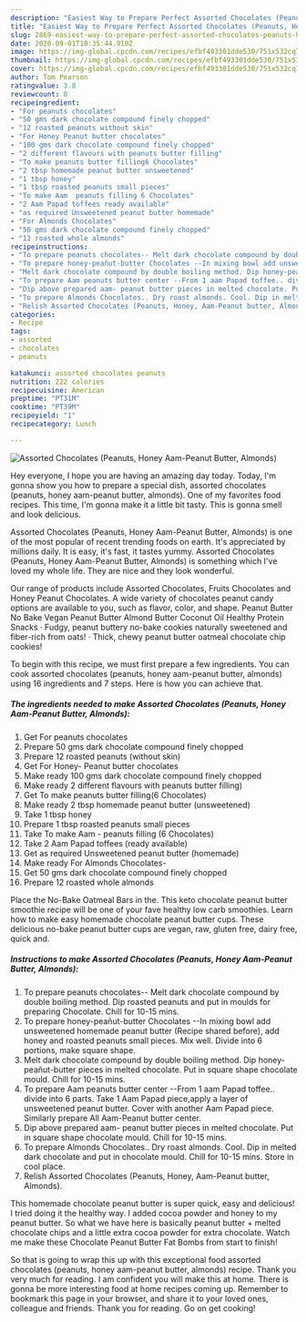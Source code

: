 ```yaml
---
description: "Easiest Way to Prepare Perfect Assorted Chocolates (Peanuts, Honey Aam-Peanut Butter, Almonds)"
title: "Easiest Way to Prepare Perfect Assorted Chocolates (Peanuts, Honey Aam-Peanut Butter, Almonds)"
slug: 2869-easiest-way-to-prepare-perfect-assorted-chocolates-peanuts-honey-aam-peanut-butter-almonds
date: 2020-09-01T10:35:44.910Z
image: https://img-global.cpcdn.com/recipes/efbf493301dde530/751x532cq70/assorted-chocolates-peanuts-honey-aam-peanut-butter-almonds-recipe-main-photo.jpg
thumbnail: https://img-global.cpcdn.com/recipes/efbf493301dde530/751x532cq70/assorted-chocolates-peanuts-honey-aam-peanut-butter-almonds-recipe-main-photo.jpg
cover: https://img-global.cpcdn.com/recipes/efbf493301dde530/751x532cq70/assorted-chocolates-peanuts-honey-aam-peanut-butter-almonds-recipe-main-photo.jpg
author: Tom Pearson
ratingvalue: 3.8
reviewcount: 8
recipeingredient:
- "For peanuts chocolates"
- "50 gms dark chocolate compound finely chopped"
- "12 roasted peanuts without skin"
- "For Honey Peanut butter chocolates"
- "100 gms dark chocolate compound finely chopped"
- "2 different flavours with peanuts butter filling"
- "To make peanuts butter filling6 Chocolates"
- "2 tbsp homemade peanut butter unsweetened"
- "1 tbsp honey"
- "1 tbsp roasted peanuts small pieces"
- "To make Aam  peanuts filling 6 Chocolates"
- "2 Aam Papad toffees ready available"
- "as required Unsweetened peanut butter homemade"
- "For Almonds Chocolates"
- "50 gms dark chocolate compound finely chopped"
- "12 roasted whole almonds"
recipeinstructions:
- "To prepare peanuts chocolates-- Melt dark chocolate compound by double boiling method. Dip roasted peanuts and put in moulds for preparing Chocolate. Chill for 10-15 mins."
- "To prepare honey-peañut-butter Chocolates --In mixing bowl add unsweetened homemade peanut butter (Recipe shared before), add honey and roasted peanuts small pieces. Mix well. Divide into 6 portions, make square shape."
- "Melt dark chocolate compound by double boiling method. Dip honey-peañut-butter pieces in melted chocolate. Put in square shape chocolate mould. Chill for 10-15 mins."
- "To prepare Aam peanuts butter center --From 1 aam Papad toffee.. divide into 6 parts. Take 1 Aam Papad piece,apply a layer of unsweetened peanut butter. Cover with another Aam Papad piece. Similarly prepare All Aam-Peanut butter center."
- "Dip above prepared aam- peanut butter pieces in melted chocolate. Put in square shape chocolate mould. Chill for 10-15 mins."
- "To prepare Almonds Chocolates.. Dry roast almonds. Cool. Dip in melted dark chocolate and put in chocolate mould. Chill for 10-15 mins. Store in cool place."
- "Relish Assorted Chocolates (Peanuts, Honey, Aam-Peanut butter, Almonds)."
categories:
- Recipe
tags:
- assorted
- chocolates
- peanuts

katakunci: assorted chocolates peanuts 
nutrition: 222 calories
recipecuisine: American
preptime: "PT31M"
cooktime: "PT39M"
recipeyield: "1"
recipecategory: Lunch

---
```



![Assorted Chocolates (Peanuts, Honey Aam-Peanut Butter, Almonds)](https://img-global.cpcdn.com/recipes/efbf493301dde530/751x532cq70/assorted-chocolates-peanuts-honey-aam-peanut-butter-almonds-recipe-main-photo.jpg)

Hey everyone, I hope you are having an amazing day today. Today, I'm gonna show you how to prepare a special dish, assorted chocolates (peanuts, honey aam-peanut butter, almonds). One of my favorites food recipes. This time, I'm gonna make it a little bit tasty. This is gonna smell and look delicious.

Assorted Chocolates (Peanuts, Honey Aam-Peanut Butter, Almonds) is one of the most popular of recent trending foods on earth. It's appreciated by millions daily. It is easy, it's fast, it tastes yummy. Assorted Chocolates (Peanuts, Honey Aam-Peanut Butter, Almonds) is something which I've loved my whole life. They are nice and they look wonderful.

Our range of products include Assorted Chocolates, Fruits Chocolates and Honey Peanut Chocolates. A wide variety of chocolates peanut candy options are available to you, such as flavor, color, and shape. Peanut Butter No Bake Vegan Peanut Butter Almond Butter Coconut Oil Healthy Protein Snacks · Fudgy, peanut buttery no-bake cookies naturally sweetened and fiber-rich from oats! · Thick, chewy peanut butter oatmeal chocolate chip cookies!


To begin with this recipe, we must first prepare a few ingredients. You can cook assorted chocolates (peanuts, honey aam-peanut butter, almonds) using 16 ingredients and 7 steps. Here is how you can achieve that.

<!--inarticleads1-->

##### The ingredients needed to make Assorted Chocolates (Peanuts, Honey Aam-Peanut Butter, Almonds):

1. Get For peanuts chocolates
1. Prepare 50 gms dark chocolate compound finely chopped
1. Prepare 12 roasted peanuts (without skin)
1. Get For Honey- Peanut butter chocolates
1. Make ready 100 gms dark chocolate compound finely chopped
1. Make ready 2 different flavours with peanuts butter filling)
1. Get To make peanuts butter filling(6 Chocolates)
1. Make ready 2 tbsp homemade peanut butter (unsweetened)
1. Take 1 tbsp honey
1. Prepare 1 tbsp roasted peanuts small pieces
1. Take To make Aam - peanuts filling (6 Chocolates)
1. Take 2 Aam Papad toffees (ready available)
1. Get as required Unsweetened peanut butter (homemade)
1. Make ready For Almonds Chocolates-
1. Get 50 gms dark chocolate compound finely chopped
1. Prepare 12 roasted whole almonds


Place the No-Bake Oatmeal Bars in the. This keto chocolate peanut butter smoothie recipe will be one of your fave healthy low carb smoothies. Learn how to make easy homemade chocolate peanut butter cups. These delicious no-bake peanut butter cups are vegan, raw, gluten free, dairy free, quick and. 

<!--inarticleads2-->

##### Instructions to make Assorted Chocolates (Peanuts, Honey Aam-Peanut Butter, Almonds):

1. To prepare peanuts chocolates-- Melt dark chocolate compound by double boiling method. Dip roasted peanuts and put in moulds for preparing Chocolate. Chill for 10-15 mins.
1. To prepare honey-peañut-butter Chocolates --In mixing bowl add unsweetened homemade peanut butter (Recipe shared before), add honey and roasted peanuts small pieces. Mix well. Divide into 6 portions, make square shape.
1. Melt dark chocolate compound by double boiling method. Dip honey-peañut-butter pieces in melted chocolate. Put in square shape chocolate mould. Chill for 10-15 mins.
1. To prepare Aam peanuts butter center --From 1 aam Papad toffee.. divide into 6 parts. Take 1 Aam Papad piece,apply a layer of unsweetened peanut butter. Cover with another Aam Papad piece. Similarly prepare All Aam-Peanut butter center.
1. Dip above prepared aam- peanut butter pieces in melted chocolate. Put in square shape chocolate mould. Chill for 10-15 mins.
1. To prepare Almonds Chocolates.. Dry roast almonds. Cool. Dip in melted dark chocolate and put in chocolate mould. Chill for 10-15 mins. Store in cool place.
1. Relish Assorted Chocolates (Peanuts, Honey, Aam-Peanut butter, Almonds).


This homemade chocolate peanut butter is super quick, easy and delicious! I tried doing it the healthy way. I added cocoa powder and honey to my peanut butter. So what we have here is basically peanut butter + melted chocolate chips and a little extra cocoa powder for extra chocolate. Watch me make these Chocolate Peanut Butter Fat Bombs from start to finish! 

So that is going to wrap this up with this exceptional food assorted chocolates (peanuts, honey aam-peanut butter, almonds) recipe. Thank you very much for reading. I am confident you will make this at home. There is gonna be more interesting food at home recipes coming up. Remember to bookmark this page in your browser, and share it to your loved ones, colleague and friends. Thank you for reading. Go on get cooking!
